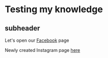 # Testing my knowledge

## subheader

Let's open our [Facebook](facebook.com) page


Newly created Instagram page [here](instagram.com)